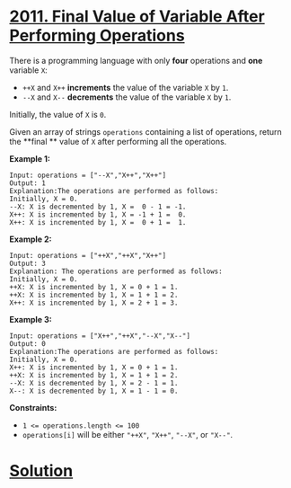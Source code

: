 # [2011. Final Value of Variable After Performing Operations](https://leetcode.com/problems/final-value-of-variable-after-performing-operations/description/)

There is a programming language with only **four**  operations and **one**  variable `X`:

- `++X` and `X++` **increments**  the value of the variable `X` by `1`.
- `--X` and `X--` **decrements**  the value of the variable `X` by `1`.

Initially, the value of `X` is `0`.

Given an array of strings `operations` containing a list of operations, return the **final ** value of `X` after performing all the operations.

**Example 1:** 

```
Input: operations = ["--X","X++","X++"]
Output: 1
Explanation:The operations are performed as follows:
Initially, X = 0.
--X: X is decremented by 1, X =  0 - 1 = -1.
X++: X is incremented by 1, X = -1 + 1 =  0.
X++: X is incremented by 1, X =  0 + 1 =  1.
```

**Example 2:** 

```
Input: operations = ["++X","++X","X++"]
Output: 3
Explanation: The operations are performed as follows:
Initially, X = 0.
++X: X is incremented by 1, X = 0 + 1 = 1.
++X: X is incremented by 1, X = 1 + 1 = 2.
X++: X is incremented by 1, X = 2 + 1 = 3.
```

**Example 3:** 

```
Input: operations = ["X++","++X","--X","X--"]
Output: 0
Explanation:The operations are performed as follows:
Initially, X = 0.
X++: X is incremented by 1, X = 0 + 1 = 1.
++X: X is incremented by 1, X = 1 + 1 = 2.
--X: X is decremented by 1, X = 2 - 1 = 1.
X--: X is decremented by 1, X = 1 - 1 = 0.
```

**Constraints:** 

- `1 <= operations.length <= 100`
- `operations[i]` will be either `"++X"`, `"X++"`, `"--X"`, or `"X--"`.

# [Solution](https://github.com/vjpatel077/LeetCode/blob/master/Array/05-04-2023/Sol2.cpp)
